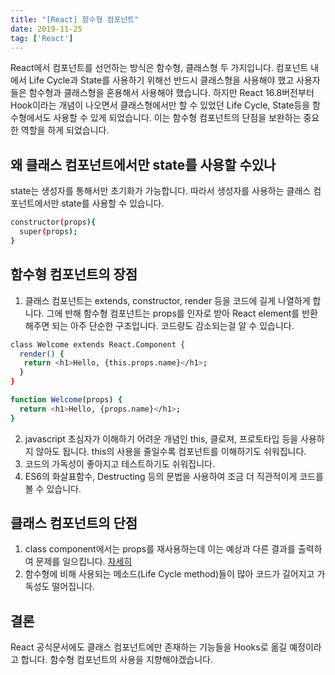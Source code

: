 ```yaml
---
title: "[React] 함수형 컴포넌트"
date: 2019-11-25
tag: ['React']
---
```


React에서 컴포넌트를 선언하는 방식은 함수형, 클래스형 두 가지입니다. 컴포넌트 내에서 Life Cycle과 State를 사용하기 위해선 반드시 클래스형을 사용해야 했고 사용자들은 함수형과 클래스형을 혼용해서 사용해야 했습니다. 하지만 React 16.8버전부터 Hook이라는 개념이 나오면서 클래스형에서만 할 수 있었던 Life Cycle, State등을 함수형에서도 사용할 수 있게 되었습니다. 이는 함수형 컴포넌트의 단점을 보완하는 중요한 역할을 하게 되었습니다.

## 왜 클래스 컴포넌트에서만 state를 사용할 수있나

state는 생성자를 통해서만 초기화가 가능합니다. 따라서 생성자를 사용하는 클래스 컴포넌트에서만 state를 사용할 수 있습니다.

```bash
constructor(props){
  super(props);
}
```

## 함수형 컴포넌트의 장점

1. 클래스 컴포넌트는 extends, constructor, render 등을 코드에 길게 나열하게 합니다. 그에 반해 함수형 컴포넌트는 props를 인자로 받아 React element를 반환해주면 되는 아주 단순한 구조입니다. 코드량도 감소되는걸 알 수 있습니다.

  ```bash
  class Welcome extends React.Component {
    render() {
     return <h1>Hello, {this.props.name}</h1>;
    }
  }

  function Welcome(props) {
    return <h1>Hello, {props.name}</h1>;
  }
  ```

2. javascript 초심자가 이해하기 어려운 개념인 this, 클로져, 프로토타입 등을 사용하지 않아도 됩니다. this의 사용을 줄일수록 컴포넌트를 이해하기도 쉬워집니다.
3. 코드의 가독성이 좋아지고 테스트하기도 쉬워집니다.
4. ES6의 화살표함수, Destructing 등의 문법을 사용하여 조금 더 직관적이게 코드를 볼 수 있습니다.

## 클래스 컴포넌트의 단점

1. class component에서는 props를 재사용하는데 이는 예상과 다른 결과를 출력하여 문제를 일으킵니다. [자세히](https://overreacted.io/ko/how-are-function-components-different-from-classes/) 
2. 함수형에 비해 사용되는 메소드(Life Cycle method)들이 많아 코드가 길어지고 가독성도 떨어집니다.

## 결론

React 공식문서에도 클래스 컴포넌트에만 존재하는 기능들을 Hooks로 옮길 예정이라고 합니다. 함수형 컴포넌트의 사용을 지향해야겠습니다.
